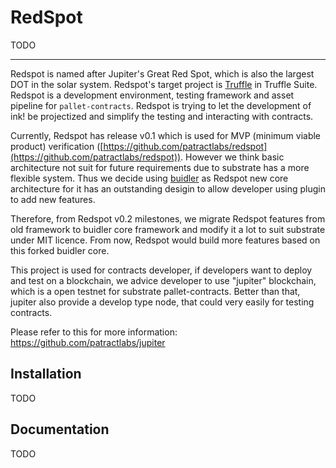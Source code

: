 # RedSpot

TODO

---------
Redspot is named after Jupiter's Great Red Spot, which is also the largest DOT in the solar system. Redspot's target project is [Truffle](https://github.com/trufflesuite/truffle)  in Truffle Suite. Redspot is a development environment, testing framework and asset pipeline for `pallet-contracts`. Redspot is trying to let the development of ink! be projectized and simplify the testing and interacting with contracts.

Currently, Redspot has release v0.1 which is used for MVP (minimum viable product) verification ([https://github.com/patractlabs/redspot](https://github.com/patractlabs/redspot)). However we think basic architecture not suit for future requirements due to substrate has a more flexible system. Thus we decide using [buidler](https://github.com/nomiclabs/buidler) as Redspot new core architecture for it has an outstanding desigin to allow developer using plugin to add new features.

Therefore, from Redspot v0.2 milestones, we migrate Redspot features from old framework to buidler core framework and modify it  a lot to suit substrate under MIT licence. From now, Redspot would build more features based on this forked buidler core. 

This project is used for contracts developer, if developers want to deploy and test on a blockchain, we advice developer to use "jupiter" blockchain, which is a open testnet for substrate pallet-contracts. Better than that, jupiter also provide a develop type node, that could very easily for testing contracts.

Please refer to this for more information: https://github.com/patractlabs/jupiter

## Installation

TODO

## Documentation

TODO

